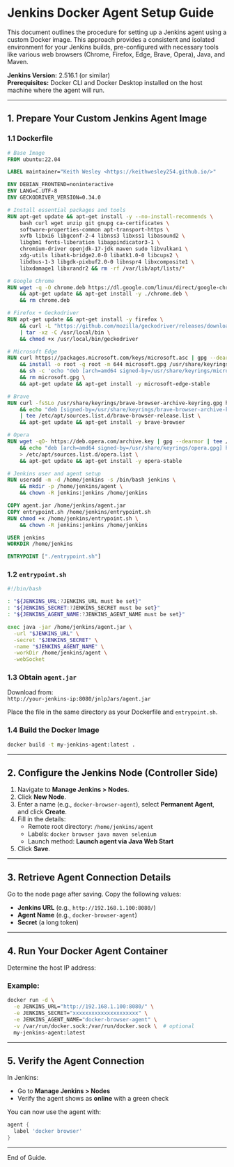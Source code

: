 # Jenkins Docker Agent Setup Guide

This document outlines the procedure for setting up a Jenkins agent using a custom Docker image. This approach provides a consistent and isolated environment for your Jenkins builds, pre-configured with necessary tools like various web browsers (Chrome, Firefox, Edge, Brave, Opera), Java, and Maven.

**Jenkins Version:** 2.516.1 (or similar)  
**Prerequisites:** Docker CLI and Docker Desktop installed on the host machine where the agent will run.

---

## 1. Prepare Your Custom Jenkins Agent Image

### 1.1 Dockerfile

```dockerfile
# Base Image
FROM ubuntu:22.04

LABEL maintainer="Keith Wesley <https://keithwesley254.github.io/>"

ENV DEBIAN_FRONTEND=noninteractive
ENV LANG=C.UTF-8
ENV GECKODRIVER_VERSION=0.34.0

# Install essential packages and tools
RUN apt-get update && apt-get install -y --no-install-recommends \
    bash curl wget unzip git gnupg ca-certificates \
    software-properties-common apt-transport-https \
    xvfb libxi6 libgconf-2-4 libnss3 libxss1 libasound2 \
    libgbm1 fonts-liberation libappindicator3-1 \
    chromium-driver openjdk-17-jdk maven sudo libvulkan1 \
    xdg-utils libatk-bridge2.0-0 libatk1.0-0 libcups2 \
    libdbus-1-3 libgdk-pixbuf2.0-0 libnspr4 libxcomposite1 \
    libxdamage1 libxrandr2 && rm -rf /var/lib/apt/lists/*

# Google Chrome
RUN wget -q -O chrome.deb https://dl.google.com/linux/direct/google-chrome-stable_current_amd64.deb \
    && apt-get update && apt-get install -y ./chrome.deb \
    && rm chrome.deb

# Firefox + Geckodriver
RUN apt-get update && apt-get install -y firefox \
    && curl -L "https://github.com/mozilla/geckodriver/releases/download/v$GECKODRIVER_VERSION/geckodriver-v$GECKODRIVER_VERSION-linux64.tar.gz" \
    | tar -xz -C /usr/local/bin \
    && chmod +x /usr/local/bin/geckodriver

# Microsoft Edge
RUN curl https://packages.microsoft.com/keys/microsoft.asc | gpg --dearmor > microsoft.gpg \
    && install -o root -g root -m 644 microsoft.gpg /usr/share/keyrings/ \
    && sh -c 'echo "deb [arch=amd64 signed-by=/usr/share/keyrings/microsoft.gpg] https://packages.microsoft.com/repos/edge stable main" > /etc/apt/sources.list.d/microsoft-edge.list' \
    && rm microsoft.gpg \
    && apt-get update && apt-get install -y microsoft-edge-stable

# Brave
RUN curl -fsSLo /usr/share/keyrings/brave-browser-archive-keyring.gpg https://brave-browser-apt-release.s3.brave.com/brave-browser-archive-keyring.gpg \
    && echo "deb [signed-by=/usr/share/keyrings/brave-browser-archive-keyring.gpg] https://brave-browser-apt-release.s3.brave.com/ stable main" \
    | tee /etc/apt/sources.list.d/brave-browser-release.list \
    && apt-get update && apt-get install -y brave-browser

# Opera
RUN wget -qO- https://deb.opera.com/archive.key | gpg --dearmor | tee /usr/share/keyrings/opera.gpg > /dev/null \
    && echo "deb [arch=amd64 signed-by=/usr/share/keyrings/opera.gpg] https://deb.opera.com/opera-stable/ stable non-free" \
    > /etc/apt/sources.list.d/opera.list \
    && apt-get update && apt-get install -y opera-stable

# Jenkins user and agent setup
RUN useradd -m -d /home/jenkins -s /bin/bash jenkins \
    && mkdir -p /home/jenkins/agent \
    && chown -R jenkins:jenkins /home/jenkins

COPY agent.jar /home/jenkins/agent.jar
COPY entrypoint.sh /home/jenkins/entrypoint.sh
RUN chmod +x /home/jenkins/entrypoint.sh \
    && chown -R jenkins:jenkins /home/jenkins

USER jenkins
WORKDIR /home/jenkins

ENTRYPOINT ["./entrypoint.sh"]
```

### 1.2 `entrypoint.sh`

```bash
#!/bin/bash

: "${JENKINS_URL:?JENKINS_URL must be set}"
: "${JENKINS_SECRET:?JENKINS_SECRET must be set}"
: "${JENKINS_AGENT_NAME:?JENKINS_AGENT_NAME must be set}"

exec java -jar /home/jenkins/agent.jar \
  -url "$JENKINS_URL" \
  -secret "$JENKINS_SECRET" \
  -name "$JENKINS_AGENT_NAME" \
  -workDir /home/jenkins/agent \
  -webSocket
```

### 1.3 Obtain `agent.jar`

Download from:  
`http://your-jenkins-ip:8080/jnlpJars/agent.jar`

Place the file in the same directory as your Dockerfile and `entrypoint.sh`.

### 1.4 Build the Docker Image

```bash
docker build -t my-jenkins-agent:latest .
```

---

## 2. Configure the Jenkins Node (Controller Side)

1. Navigate to **Manage Jenkins > Nodes**.
2. Click **New Node**.
3. Enter a name (e.g., `docker-browser-agent`), select **Permanent Agent**, and click **Create**.
4. Fill in the details:
    - Remote root directory: `/home/jenkins/agent`
    - Labels: `docker browser java maven selenium`
    - Launch method: **Launch agent via Java Web Start**
5. Click **Save**.

---

## 3. Retrieve Agent Connection Details

Go to the node page after saving. Copy the following values:

- **Jenkins URL** (e.g., `http://192.168.1.100:8080/`)
- **Agent Name** (e.g., `docker-browser-agent`)
- **Secret** (a long token)

---

## 4. Run Your Docker Agent Container

Determine the host IP address:

### Example:
```bash
docker run -d \
  -e JENKINS_URL="http://192.168.1.100:8080/" \
  -e JENKINS_SECRET="xxxxxxxxxxxxxxxxxxxxx" \
  -e JENKINS_AGENT_NAME="docker-browser-agent" \
  -v /var/run/docker.sock:/var/run/docker.sock \  # optional
  my-jenkins-agent:latest
```

---

## 5. Verify the Agent Connection

In Jenkins:
- Go to **Manage Jenkins > Nodes**
- Verify the agent shows as **online** with a green check

You can now use the agent with:

```groovy
agent {
  label 'docker browser'
}
```

---

End of Guide.